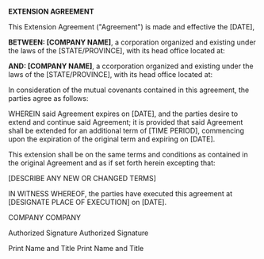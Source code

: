 **EXTENSION AGREEMENT**

This Extension Agreement (\"Agreement\") is made and effective the
\[DATE\],

**BETWEEN: \[COMPANY NAME\]**, a corporation organized and existing
under the laws of the \[STATE/PROVINCE\], with its head office located
at:

**AND: \[COMPANY NAME\]**, a ccorporation organized and existing under
the laws of the \[STATE/PROVINCE\], with its head office located at:

In consideration of the mutual covenants contained in this agreement,
the parties agree as follows:

WHEREIN said Agreement expires on \[DATE\], and the parties desire to
extend and continue said Agreement; it is provided that said Agreement
shall be extended for an additional term of \[TIME PERIOD\], commencing
upon the expiration of the original term and expiring on \[DATE\].

This extension shall be on the same terms and conditions as contained in
the original Agreement and as if set forth herein excepting that:

\[DESCRIBE ANY NEW OR CHANGED TERMS\]

IN WITNESS WHEREOF, the parties have executed this agreement at
\[DESIGNATE PLACE OF EXECUTION\] on \[DATE\].

COMPANY COMPANY

Authorized Signature Authorized Signature

Print Name and Title Print Name and Title
